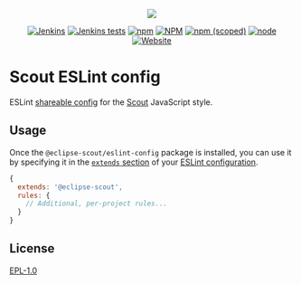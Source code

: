 <p align="center">
  <a href="https://www.eclipse.org/scout/" target="_blank" rel="noopener noreferrer"><img src="https://eclipsescout.github.io/assets/img/scout_logo.gif"></a>
</p>

<p align="center">
  <a href="https://ci.eclipse.org/scout/view/Scout%20Nightly%20Jobs/job/scout-integration-10.0-RT-nightly/" target="_blank" rel="noopener noreferrer"><img alt="Jenkins" src="https://img.shields.io/jenkins/build?jobUrl=https%3A%2F%2Fci.eclipse.org%2Fscout%2Fview%2FScout%2520Nightly%2520Jobs%2Fjob%2Fscout-integration-10.0-RT-nightly%2F"></a>
  <a href="https://ci.eclipse.org/scout/view/Scout%20Nightly%20Jobs/job/scout-integration-10.0-RT-nightly/" target="_blank" rel="noopener noreferrer"><img alt="Jenkins tests" src="https://img.shields.io/jenkins/tests?compact_message&jobUrl=https%3A%2F%2Fci.eclipse.org%2Fscout%2Fview%2FScout%2520Nightly%2520Jobs%2Fjob%2Fscout-integration-10.0-RT-nightly%2F"></a>
  <a href="https://www.npmjs.com/package/@eclipse-scout/eslint-config" target="_blank" rel="noopener noreferrer"><img alt="npm" src="https://img.shields.io/npm/dm/@eclipse-scout/eslint-config"></a>
  <a href="https://www.eclipse.org/legal/epl-v10.html" target="_blank" rel="noopener noreferrer"><img alt="NPM" src="https://img.shields.io/npm/l/@eclipse-scout/eslint-config"></a>
  <a href="https://www.npmjs.com/package/@eclipse-scout/eslint-config" target="_blank" rel="noopener noreferrer"><img alt="npm (scoped)" src="https://img.shields.io/npm/v/@eclipse-scout/eslint-config"></a>
  <a href="https://www.npmjs.com/package/@eclipse-scout/eslint-config" target="_blank" rel="noopener noreferrer"><img alt="node" src="https://img.shields.io/node/v/@eclipse-scout/eslint-config"></a>
  <a href="https://www.eclipse.org/scout/" target="_blank" rel="noopener noreferrer"><img alt="Website" src="https://img.shields.io/website?url=https%3A%2F%2Fwww.eclipse.org%2Fscout%2F"></a>
</p>

<p align="center"><h1>Scout ESLint config</h1></p>

ESLint [shareable config](https://eslint.org/docs/developer-guide/shareable-configs.html) for the [Scout](https://www.eclipse.org/scout/) JavaScript style.


## Usage

Once the `@eclipse-scout/eslint-config` package is installed, you can use it by specifying it in the [`extends` section](https://eslint.org/docs/user-guide/configuring#extending-configuration-files) of your [ESLint configuration](https://eslint.org/docs/user-guide/configuring).

```js
{
  extends: '@eclipse-scout',
  rules: {
    // Additional, per-project rules...
  }
}
```

## License

[EPL-1.0](https://www.eclipse.org/legal/epl-v10.html)
